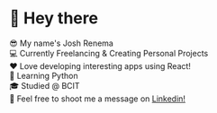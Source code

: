 <h1>👋 Hey there</h1>

😎 My name's Josh Renema
<br/>
💻 Currently Freelancing & Creating Personal Projects
<br/>
❤️ Love developing interesting apps using React!
<br/>
🐍 Learning Python
<br/>
🎓 Studied @ BCIT
<br/>
💬 Feel free to shoot me a message on <a href="https://www.linkedin.com/in/josh-renema/">Linkedin!</a>
